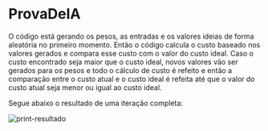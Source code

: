 # ProvaDeIA

O código está gerando os pesos, as entradas e os valores ideias de forma aleatória no primeiro momento. Então o código calcula o custo baseado nos valores gerados e compara 
esse custo com o valor do custo ideal. Caso o custo encontrado seja maior que o custo ideal, novos valores vão ser gerados para os pesos e todo o cálculo de custo é refeito
e então a comparação entre o custo atual e o custo ideal é refeita até que o valor do custo atual seja menor ou igual ao custo ideal.

Segue abaixo o resultado de uma iteração completa:

![print-resultado](https://user-images.githubusercontent.com/31261531/122132307-f6c77f00-ce10-11eb-8c4d-68f8289a77e5.png)
